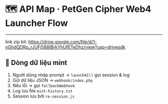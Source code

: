 # 🗺️ API Map · PetGen Cipher Web4 Launcher Flow

---
link zip kit:
https://drive.google.com/file/d/1-nGhdQDRp_rJUFj588IBrkYhUfETeDhz/view?usp=drivesdk

## 🔁 Dòng dữ liệu mint

1. Người dùng nhập prompt → `launchAI()` gọi session & log
2. Gửi dữ liệu JSON → `webhook/index.php`
3. Nếu lỗi → gọi `fallbackWebhook`
4. Log lưu file `mint-history.txt`
5. Session lưu bởi `re-session.js`


